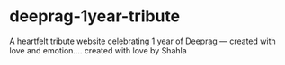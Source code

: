 # deeprag-1year-tribute
A heartfelt tribute website celebrating 1 year of Deeprag — created with love and emotion.... created with love by Shahla
